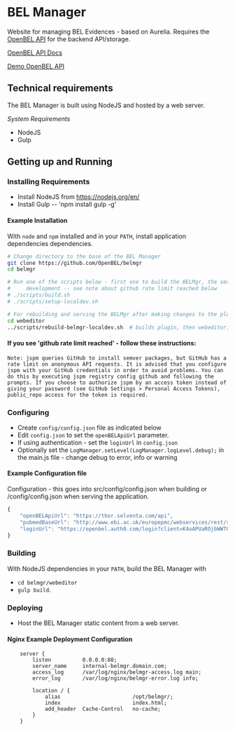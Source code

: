 # BEL Manager

Website for managing BEL Evidences - based on Aurelia.  Requires the [OpenBEL API][OpenBEL API] for the backend API/storage.

[OpenBEL API Docs][OpenBEL API Docs]

[Demo OpenBEL API][Demo OpenBEL API]

## Technical requirements

The BEL Manager is built using NodeJS and hosted by a web server.

*System Requirements*

- NodeJS
- Gulp


## Getting up and Running

### Installing Requirements

- Install NodeJS from https://nodejs.org/en/
- Install Gulp -- 'npm install gulp -g'

#### Example Installation

With ``node`` and ``npm`` installed and in your ``PATH``, install application dependencies
dependencies.

```bash
# Change directory to the base of the BEL Manager
git clone https://github.com/OpenBEL/belmgr
cd belmgr

# Run one of the scripts below - first one to build the BELMgr, the second one to do local
#     development -- see note about github rate limit reached below
# ./scripts/build.sh
# ./scripts/setup-localdev.sh

# For rebuilding and serving the BELMgr after making changes to the plugin during development
cd webeditor
../scripts/rebuild-belmgr-localdev.sh  # builds plugin, then webeditor, then serves it
```

#### If you see 'github rate limit reached' - follow these instructions:
    Note: jspm queries GitHub to install semver packages, but GitHub has a rate limit on anonymous API requests. It is advised that you configure jspm with your GitHub credentials in order to avoid problems. You can do this by executing jspm registry config github and following the prompts. If you choose to authorize jspm by an access token instead of giving your password (see GitHub Settings > Personal Access Tokens), public_repo access for the token is required.


### Configuring

- Create ``config/config.json`` file as indicated below
- Edit ``config.json`` to set the ``openBELApiUrl`` parameter.
- If using authentication - set the ``loginUrl`` in ``config.json``
- Optionally set the ``LogManager.setLevel(LogManager.logLevel.debug);`` in the main.js file - change debug to error, info or warning

#### Example Configuration file

Configuration - this goes into src/config/config.json when building or /config/config.json when serving the application.

```javascript
{
    "openBELApiUrl": "https://thor.selventa.com/api",
    "pubmedBaseUrl": "http://www.ebi.ac.uk/europepmc/webservices/rest/search",
    "loginUrl": "https://openbel.auth0.com/login?client=K4oAPUaROjbWWTCoAhf0nKYfTGsZWbHE&protocol=oauth2&response_type=token&scope=openid%20profile"
}

```

### Building

With NodeJS dependencies in your ``PATH``, build the BEL Manager with
- ``cd belmgr/webeditor``
- ``gulp build``.

### Deploying

- Host the BEL Manager static content from a web server.

#### Nginx Example Deployment Configuration

```
    server {
        listen          0.0.0.0:80;
        server_name     internal-belmgr.domain.com;
        access_log      /var/log/nginx/belmgr-access.log main;
        error_log       /var/log/nginx/belmgr-error.log info;

        location / {
            alias                       /opt/belmgr/;
            index                       index.html;
            add_header  Cache-Control   no-cache;
        }
    }
```

[OpenBEL API]:      https://github.com/OpenBEL/openbel-api
[OpenBEL API Docs]: http://next.belframework.org/
[Demo OpenBEL API]: http://next.belframework.org/api
